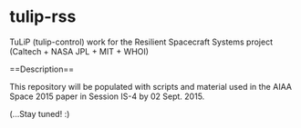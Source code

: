 # tulip-rss
TuLiP (tulip-control) work for the Resilient Spacecraft Systems project (Caltech + NASA JPL + MIT + WHOI)

==Description==

This repository will be populated with scripts and material used in the AIAA Space 2015 paper in Session IS-4 by 02 Sept. 2015.

(...Stay tuned! :)
